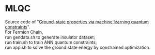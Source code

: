 # MLQC
Source code of "[Ground-state properties via machine learning quantum constraints](https://doi.org/10.1103/PhysRevResearch.4.L032043)".  
For Fermion Chain,  
  run gendata.sh to generate insulator dataset;  
  run train.sh to train ANN quantum constraints;    
  run app.sh to solve the ground state energy by constrained optimization.
